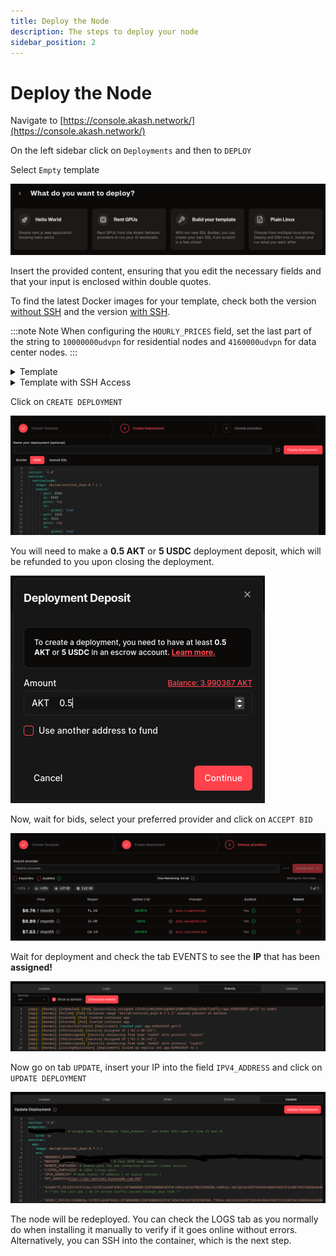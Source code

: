```yaml
---
title: Deploy the Node
description: The steps to deploy your node
sidebar_position: 2
---
```


# Deploy the Node

Navigate to [https://console.akash.network/](https://console.akash.network/)

On the left sidebar click on `Deployments` and then to `DEPLOY`

Select `Empty` template

![Empty Template](/img/akash/template.png)

Insert the provided content, ensuring that you edit the necessary fields and that your input is enclosed within double quotes.

To find the latest Docker images for your template, check both the version [without SSH](https://hub.docker.com/r/declab/sentinel_dvpn/tags) and the version [with SSH](https://hub.docker.com/r/declab/sentinel_dvpn_ssh/tags).

:::note Note
When configuring the `HOURLY_PRICES` field, set the last part of the string to `10000000udvpn` for residential nodes and `4160000udvpn` for data center nodes.
:::

<details>
<summary>Template</summary>
<p>

```bash
---
version: "2.0"
endpoints:
  unique_name_endpoint: # it must be a unique name
    kind: ip
services:
  app:
    image: declab/sentinel_dvpn:0.7.1.1
    
    env:
      - "MNEMONIC_BASE64=" # Mnemonic encrypted with BASE64.
      - "MONIKER=" # Your dVPN node name.
      - "REMOTE_PORT=8585" # TCP listen port.
      - "LISTEN_PORT=3333" # V2RAY listen port
      - "IPV4_ADDRESS=" # Node leased IP address (you will add it later)
      - "RPC_ADDRESS=https://rpc.sentinel.co:443"
      - "GIGABYTE_PRICES=52573ibc/31FEE1A2A9F9C01113F90BD0BBCCE8FD6BBB8585FAF109A2101827DD1D5B95B8,9204ibc/A8C2D23A1E6F95DA4E48BA349667E322BD7A6C996D8A4AAE8BA72E190F3D1477,1180852ibc/B1C0DDB14F25279A2026BC8794E12B259F8BDA546A3C5132CCAEE4431CE36783,122740ibc/ED07A3391A112B175915CD8FAF43A2DA8E4790EDE12566649D0C2F97716B8518,15342624udvpn"
      - "HOURLY_PRICES=18480ibc/31FEE1A2A9F9C01113F90BD0BBCCE8FD6BBB8585FAF109A2101827DD1D5B95B8,770ibc/A8C2D23A1E6F95DA4E48BA349667E322BD7A6C996D8A4AAE8BA72E190F3D1477,1871892ibc/B1C0DDB14F25279A2026BC8794E12B259F8BDA546A3C5132CCAEE4431CE36783,18897ibc/ED07A3391A112B175915CD8FAF43A2DA8E4790EDE12566649D0C2F97716B8518,10000000udvpn"
        
    expose:
      - port: 8585 # TCP Listen Port
        to:
          - global: true
            ip: uniq_name_endpoint  # Name from string 3, for example "ip: dvpn_dimokus"
      - port: 3333 # V2RAY Port
        to:
          - global: true
            ip: uniq_name_endpoint  # Name from string 3, for example "ip: dvpn_dimokus"    
profiles:
  compute:
    app:
      resources:
        cpu:
          units: 1
        memory:
          size: 1Gi
        storage:
          size: 3Gi         
  placement:
    akash: 
      pricing:
        app:
          denom: uakt
          amount: 100000
deployment:
  app:
    akash:
      profile: app
      count: 1 
```

</p>
</details>

<details>
<summary>Template with SSH Access</summary>
<p>

```bash
---
version: "2.0"
endpoints:
  unique_name_endpoint: # it must be a unique name
    kind: ip
services:
  app:
    image: declab/sentinel_dvpn_ssh:0.7.3
    
    env:
      - "SSH_PASS=" # Your SSH password
      - "MNEMONIC_BASE64=" # Mnemonic encrypted with BASE64.
      - "MONIKER=" # Your dVPN node name.
      - "REMOTE_PORT=8585" # TCP listen port.
      - "LISTEN_PORT=3333" # V2RAY listen port
      - "IPV4_ADDRESS=" # Node leased IP address (you will add it later)
      - "RPC_ADDRESS=https://rpc.sentinel.co:443"
      - "GIGABYTE_PRICES=52573ibc/31FEE1A2A9F9C01113F90BD0BBCCE8FD6BBB8585FAF109A2101827DD1D5B95B8,9204ibc/A8C2D23A1E6F95DA4E48BA349667E322BD7A6C996D8A4AAE8BA72E190F3D1477,1180852ibc/B1C0DDB14F25279A2026BC8794E12B259F8BDA546A3C5132CCAEE4431CE36783,122740ibc/ED07A3391A112B175915CD8FAF43A2DA8E4790EDE12566649D0C2F97716B8518,15342624udvpn"
      - "HOURLY_PRICES=18480ibc/31FEE1A2A9F9C01113F90BD0BBCCE8FD6BBB8585FAF109A2101827DD1D5B95B8,770ibc/A8C2D23A1E6F95DA4E48BA349667E322BD7A6C996D8A4AAE8BA72E190F3D1477,1871892ibc/B1C0DDB14F25279A2026BC8794E12B259F8BDA546A3C5132CCAEE4431CE36783,18897ibc/ED07A3391A112B175915CD8FAF43A2DA8E4790EDE12566649D0C2F97716B8518,10000000udvpn"
        
    expose:
      - port: 8585 # TCP listen port
        to:
          - global: true
            ip: unique_name_endpoint  # Name used in line 3, for example "ip: dvpn_akash_node"
      - port: 3333 # V2RAY port
        to:
          - global: true
            ip: unique_name_endpoint  # Name used in line 3, for example "ip: dvpn_akash_node"
      - port: 22 # SSH port
        to:
          - global: true
profiles:
  compute:
    app:
      resources:
        cpu:
          units: 1
        memory:
          size: 1Gi
        storage:
          size: 3Gi         
  placement:
    akash: 
      pricing:
        app:
          denom: uakt
          amount: 100000
deployment:
  app:
    akash:
      profile: app
      count: 1
```

</p>
</details>

Click on `CREATE DEPLOYMENT`

![Create Deployment](/img/akash/create-deployment.png)

You will need to make a **0.5 AKT** or **5 USDC** deployment deposit, which will be refunded to you upon closing the deployment.

![Deposit](/img/akash/deposit.png)

Now, wait for bids, select your preferred provider and click on `ACCEPT BID`

![Bids](/img/akash/bids.png)

Wait for deployment and check the tab EVENTS to see the **IP** that has been **assigned!**

![Assigned IP](/img/akash/assigned-ip.png)

Now go on tab `UPDATE`, insert your IP into the field `IPV4_ADDRESS` and click on `UPDATE DEPLOYMENT`

![Update Deployment](/img/akash/update.png)

The node will be redeployed. You can check the LOGS tab as you normally do when installing it manually to verify if it goes online without errors. Alternatively, you can SSH into the container, which is the next step.
